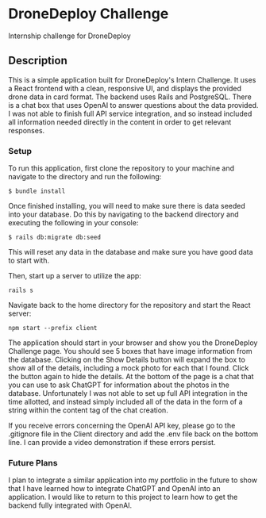 # DroneDeploy Challenge

Internship challenge for DroneDeploy

## Description

This is a simple application built for DroneDeploy's Intern Challenge. It uses a React frontend with a clean, responsive UI, and displays the provided drone data in card format. The backend uses Rails and PostgreSQL. There is a chat box that uses OpenAI to answer questions about the data provided. I was not able to finish full API service integration, and so instead included all information needed directly in the content in order to get relevant responses.

### Setup

To run this application, first clone the repository to your machine and navigate to the directory and run the following:

```
$ bundle install
```

Once finished installing, you will need to make sure there is data seeded into your database. Do this by navigating to the backend directory and executing the following in your console:

```
$ rails db:migrate db:seed
```

This will reset any data in the database and make sure you have good data to start with.

Then, start up a server to utilize the app:

```
rails s
```

Navigate back to the home directory for the repository and start the React server:

```
npm start --prefix client
```

The application should start in your browser and show you the DroneDeploy Challenge page. You should see 5 boxes that have image information from the database. Clicking on the Show Details button will expand the box to show all of the details, including a mock photo for each that I found. Click the button again to hide the details. At the bottom of the page is a chat that you can use to ask ChatGPT for information about the photos in the database. Unfortunately I was not able to set up full API integration in the time allotted, and instead simply included all of the data in the form of a string within the content tag of the chat creation.

If you receive errors concerning the OpenAI API key, please go to the .gitignore file in the Client directory and add the .env file back on the bottom line. I can provide a video demonstration if these errors persist.

### Future Plans

I plan to integrate a similar application into my portfolio in the future to show that I have learned how to integrate ChatGPT and OpenAI into an application. I would like to return to this project to learn how to get the backend fully integrated with OpenAI.

